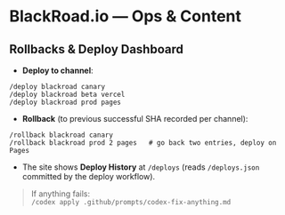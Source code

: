 # BlackRoad.io — Ops & Content

## Rollbacks & Deploy Dashboard

- **Deploy to channel**:

```
/deploy blackroad canary
/deploy blackroad beta vercel
/deploy blackroad prod pages
```

- **Rollback** (to previous successful SHA recorded per channel):

```
/rollback blackroad canary
/rollback blackroad prod 2 pages   # go back two entries, deploy on Pages
```

- The site shows **Deploy History** at `/deploys` (reads `/deploys.json` committed by the deploy workflow).

> If anything fails:  
> `/codex apply .github/prompts/codex-fix-anything.md`
